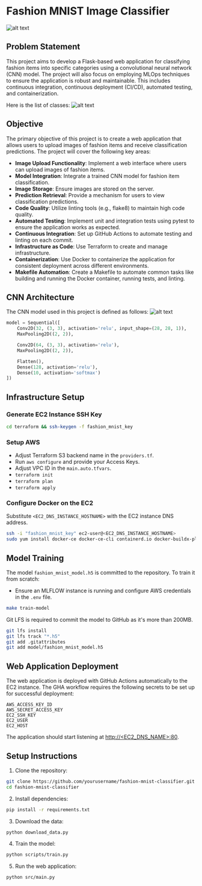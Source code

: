 # Fashion MNIST Image Classifier
![alt text](app.png "Fashion MNIST Web App")


## Problem Statement
This project aims to develop a Flask-based web application for classifying fashion items into specific categories using a convolutional neural network (CNN) model. The project will also focus on employing MLOps techniques to ensure the application is robust and maintainable. This includes continuous integration, continuous deployment (CI/CD), automated testing, and containerization.

Here is the list of classes:
![alt text](intro.png "Fashion MNIST Classifier")


## Objective
The primary objective of this project is to create a web application that allows users to upload images of fashion items and receive classification predictions. The project will cover the following key areas:
- **Image Upload Functionality**: Implement a web interface where users can upload images of fashion items.
- **Model Integration**: Integrate a trained CNN model for fashion item classification.
- **Image Storage**: Ensure images are stored on the server.
- **Prediction Retrieval**: Provide a mechanism for users to view classification predictions.
- **Code Quality**: Utilize linting tools (e.g., flake8) to maintain high code quality.
- **Automated Testing**: Implement unit and integration tests using pytest to ensure the application works as expected.
- **Continuous Integration**: Set up GitHub Actions to automate testing and linting on each commit.
- **Infrastructure as Code**: Use Terraform to create and manage infrastructure.
- **Containerization**: Use Docker to containerize the application for consistent deployment across different environments.
- **Makefile Automation**: Create a Makefile to automate common tasks like building and running the Docker container, running tests, and linting.

## CNN Architecture
The CNN model used in this project is defined as follows:
![alt text](model.png "CNN Architecture")

```python
model = Sequential([
    Conv2D(32, (3, 3), activation='relu', input_shape=(28, 28, 1)),
    MaxPooling2D((2, 2)),

    Conv2D(64, (3, 3), activation='relu'),
    MaxPooling2D((2, 2)),

    Flatten(),
    Dense(128, activation='relu'),
    Dense(10, activation='softmax')
])
```

## Infrastructure Setup

### Generate EC2 Instance SSH Key
```bash
cd terraform && ssh-keygen -f fashion_mnist_key
```

### Setup AWS
- Adjust Terraform S3 backend name in the `providers.tf`.
- Run `aws configure` and provide your Access Keys.
- Adjust VPC ID in the `main.auto.tfvars`.
- `terraform init`
- `terraform plan`
- `terraform apply`

### Configure Docker on the EC2
Substitute `<EC2_DNS_INSTANCE_HOSTNAME>` with the EC2 instance DNS address.
```bash
ssh -i "fashion_mnist_key" ec2-user@<EC2_DNS_INSTANCE_HOSTNAME>
sudo yum install docker-ce docker-ce-cli containerd.io docker-buildx-plugin docker-compose-plugin
```

## Model Training
The model `fashion_mnist_model.h5` is committed to the repository. To train it from scratch:
- Ensure an MLFLOW instance is running and configure AWS credentials in the `.env` file.
```bash
make train-model
```
Git LFS is required to commit the model to GitHub as it's more than 200MB.
```bash
git lfs install
git lfs track "*.h5"
git add .gitattributes
git add model/fashion_mnist_model.h5
```

## Web Application Deployment
The web application is deployed with GitHub Actions automatically to the EC2 instance. The GHA workflow requires the following secrets to be set up for successful deployment:
```plaintext
AWS_ACCESS_KEY_ID
AWS_SECRET_ACCESS_KEY
EC2_SSH_KEY
EC2_USER
EC2_HOST
```
The application should start listening at [http://<EC2_DNS_NAME>:80](http://<EC2_DNS_NAME>:80).

## Setup Instructions

1. Clone the repository:
```bash
git clone https://github.com/yourusername/fashion-mnist-classifier.git
cd fashion-mnist-classifier
```

2. Install dependencies:
```bash
pip install -r requirements.txt
```

3. Download the data:
```bash
python download_data.py
```

4. Train the model:
```bash
python scripts/train.py
```

5. Run the web application:
```bash
python src/main.py
```
